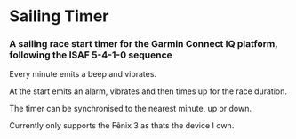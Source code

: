 # Sailing Timer

### A sailing race start timer for the Garmin Connect IQ platform, following the ISAF 5-4-1-0 sequence

Every minute emits a beep and vibrates.

At the start emits an alarm, vibrates and then times up for the race duration.

The timer can be synchronised to the nearest minute, up or down.

Currently only supports the Fênix 3 as thats the device I own.
